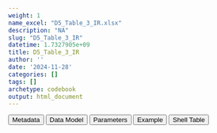 ```yaml
---
weight: 1
name_excel: "D5_Table_3_IR.xlsx"
description: "NA"
slug: "D5_Table_3_IR"
datetime: 1.7327905e+09
title: D5_Table_3_IR
author: ''
date: '2024-11-28'
categories: []
tags: []
archetype: codebook
output: html_document
---
```


<script src="/rmarkdown-libs/core-js/shim.min.js"></script>
<script src="/rmarkdown-libs/react/react.min.js"></script>
<script src="/rmarkdown-libs/react/react-dom.min.js"></script>
<script src="/rmarkdown-libs/reactwidget/react-tools.js"></script>
<script src="/rmarkdown-libs/htmlwidgets/htmlwidgets.js"></script>
<link href="/rmarkdown-libs/reactable/reactable.css" rel="stylesheet" />
<script src="/rmarkdown-libs/reactable-binding/reactable.js"></script>
<div class="tab">
<button class="tablinks" onclick="openCity(event, &#39;Metadata&#39;)" id="defaultOpen">Metadata</button>
<button class="tablinks" onclick="openCity(event, &#39;Data Model&#39;)">Data Model</button>
<button class="tablinks" onclick="openCity(event, &#39;Parameters&#39;)">Parameters</button>
<button class="tablinks" onclick="openCity(event, &#39;Example&#39;)">Example</button>
<button class="tablinks" onclick="openCity(event, &#39;Shell Table&#39;)">Shell Table</button>
</div>
<div class="tabcontent"></div>
<div id="Shell Table" class="tabcontent">
<div id="htmlwidget-1" class="reactable html-widget" style="width:auto;height:600px;"></div>
<script type="application/json" data-for="htmlwidget-1">{"x":{"tag":{"name":"Reactable","attribs":{"data":{"...1":[null,"Definizione broad, n (%)","IR (CI 95%)","Definizione narrow, n (%)",null,null,null,null,null,null,null,null,null,null,null,null,null,null,null,null],"Coorte 1 (restrict to period == 1)":["N=","bleeding_broad_b (perc_bleeding_broad %)",null,null,null,null,null,null,null,null,null,null,null,null,null,null,null,null,null,null],"Coorte 2  (restrict to period == 2)":["N=",null,null,null,null,null,null,null,null,null,null,null,null,null,null,null,null,null,null,null],"Coorte 2 COVID19  (restrict to period == 2b)":["N=",null,null,null,null,null,null,null,null,null,null,null,null,null,null,null,null,null,null,null],"Coorte 3  (restrict to period == 3)":["N=",null,null,null,null,null,null,null,null,null,null,null,null,null,null,null,null,null,null,null],"Tot":["N=",null,null,null,null,null,null,null,null,null,null,null,null,null,null,null,null,null,null,null]},"columns":[{"id":"...1","name":"...1","type":"character"},{"id":"Coorte 1 (restrict to period == 1)","name":"Coorte 1 (restrict to period == 1)","type":"character"},{"id":"Coorte 2  (restrict to period == 2)","name":"Coorte 2  (restrict to period == 2)","type":"character"},{"id":"Coorte 2 COVID19  (restrict to period == 2b)","name":"Coorte 2 COVID19  (restrict to period == 2b)","type":"character"},{"id":"Coorte 3  (restrict to period == 3)","name":"Coorte 3  (restrict to period == 3)","type":"character"},{"id":"Tot","name":"Tot","type":"character"}],"sortable":false,"searchable":true,"pagination":false,"highlight":true,"bordered":true,"striped":true,"style":{"maxWidth":1800},"height":"600px","dataKey":"132d428397f00de7ee93338dd719f3a9"},"children":[]},"class":"reactR_markup"},"evals":[],"jsHooks":[]}</script>
</div>
